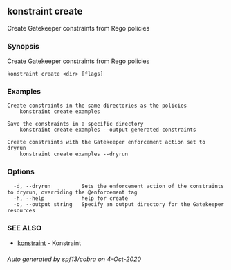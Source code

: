 ## konstraint create

Create Gatekeeper constraints from Rego policies

### Synopsis

Create Gatekeeper constraints from Rego policies

```
konstraint create <dir> [flags]
```

### Examples

```
Create constraints in the same directories as the policies
	konstraint create examples

Save the constraints in a specific directory
	konstraint create examples --output generated-constraints

Create constraints with the Gatekeeper enforcement action set to dryrun
	konstraint create examples --dryrun
```

### Options

```
  -d, --dryrun          Sets the enforcement action of the constraints to dryrun, overriding the @enforcement tag
  -h, --help            help for create
  -o, --output string   Specify an output directory for the Gatekeeper resources
```

### SEE ALSO

* [konstraint](konstraint.md)	 - Konstraint

###### Auto generated by spf13/cobra on 4-Oct-2020

